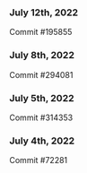 ### July 12th, 2022

Commit #195855

### July 8th, 2022

Commit #294081

### July 5th, 2022

Commit #314353


### July 4th, 2022

Commit #72281
